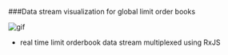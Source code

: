 ###Data stream visualization for global limit order books

![gif](https://github.com/dabaojian1992/cross-exchange-arbitrage-visualizer/blob/master/Animation.gif)

* real time limit orderbook data stream multiplexed using RxJS
